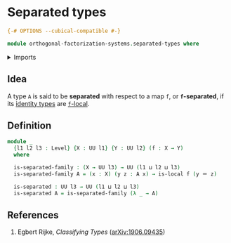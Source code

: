 # Separated types

```agda
{-# OPTIONS --cubical-compatible #-}

module orthogonal-factorization-systems.separated-types where
```

<details><summary>Imports</summary>

```agda
open import foundation.identity-types
open import foundation.universe-levels

open import orthogonal-factorization-systems.local-types
```

</details>

## Idea

A type `A` is said to be **separated** with respect to a map `f`, or
**`f`-separated**, if its [identity types](foundation-core.identity-types.md)
are [`f`-local](orthogonal-factorization-systems.local-types.md).

## Definition

```agda
module _
  {l1 l2 l3 : Level} {X : UU l1} {Y : UU l2} (f : X → Y)
  where

  is-separated-family : (X → UU l3) → UU (l1 ⊔ l2 ⊔ l3)
  is-separated-family A = (x : X) (y z : A x) → is-local f (y ＝ z)

  is-separated : UU l3 → UU (l1 ⊔ l2 ⊔ l3)
  is-separated A = is-separated-family (λ _ → A)
```

## References

1. Egbert Rijke, _Classifying Types_
   ([arXiv:1906.09435](https://arxiv.org/abs/1906.09435))

